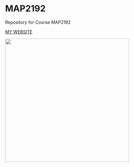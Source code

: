 # MAP2192
Repository for Course MAP2192

[MY WEBSITE]([https://github.com/MalB88-eng/MAP2192/tree/main](https://github.com/MalB88-eng/MAP2192/blob/main/index.html))

<img src ="https://www.fau.edu/public-affairs/images/spirit-mark2.png" width = 400>
